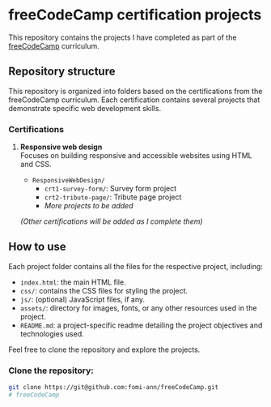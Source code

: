 # freeCodeCamp certification projects

This repository contains the projects I have completed as part of the [freeCodeCamp](https://www.freecodecamp.org) curriculum. 

## Repository structure

This repository is organized into folders based on the certifications from the freeCodeCamp curriculum. Each certification contains several projects that demonstrate specific web development skills.

### Certifications

1. **Responsive web design**  
   Focuses on building responsive and accessible websites using HTML and CSS.

   - `ResponsiveWebDesign/`
     - `crt1-survey-form/`: Survey form project
     - `crt2-tribute-page/`: Tribute page project
     - *More projects to be added*

   *(Other certifications will be added as I complete them)*

## How to use

Each project folder contains all the files for the respective project, including:
- `index.html`: the main HTML file.
- `css/`: contains the CSS files for styling the project.
- `js/`: (optional) JavaScript files, if any.
- `assets/`: directory for images, fonts, or any other resources used in the project.
- `README.md`: a project-specific readme detailing the project objectives and technologies used.

Feel free to clone the repository and explore the projects.

### Clone the repository:

```bash
git clone https://git@github.com:fomi-ann/freeCodeCamp.git
#   f r e e C o d e C a m p  
 
